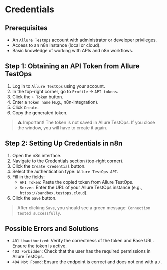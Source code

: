 # Credentials

## Prerequisites
- An `Allure TestOps` account with administrator or developer privileges.
- Access to an n8n instance (local or cloud).
- Basic knowledge of working with APIs and n8n workflows.

## Step 1: Obtaining an API Token from Allure TestOps

1. Log in to `Allure TestOps` using your account.
2. In the top-right corner, go to `Profile` -> `API tokens`.
3. Click the `+ Token` button.
4. Enter a `Token name` (e.g., n8n-integration).
5. Click `Create`.
6. Copy the generated token.

> ⚠️ Important! The token is not saved in Allure TestOps. If you close the window, you will have to create it again.

## Step 2: Setting Up Credentials in n8n

1. Open the n8n interface.
2. Navigate to the Credentials section (top-right corner).
3. Click the `Create Credential` button.
4. Select the authentication type: `Allure TestOps API`.
5. Fill in the fields:
   - `API Token`: Paste the copied token from Allure TestOps.
   - `Server`: Enter the URL of your Allure TestOps instance (e.g., `https://sandbox.testops.cloud`).
6. Click the `Save` button.

> After clicking `Save`, you should see a green message: `Connection tested successfully`.

## Possible Errors and Solutions

- `401 Unauthorized`: Verify the correctness of the token and Base URL. Ensure the token is active.
- `403 Forbidden`: Check that the user has the required permissions in Allure TestOps.
- `404 Not Found`: Ensure the endpoint is correct and does not end with a `/`.
